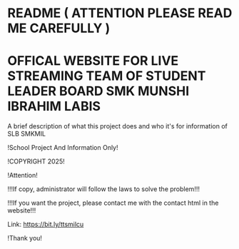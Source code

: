 # README ( ATTENTION PLEASE READ ME CAREFULLY )
# OFFICAL WEBSITE FOR LIVE STREAMING TEAM OF STUDENT LEADER BOARD SMK MUNSHI IBRAHIM LABIS

A brief description of what this project does and who it's for information of SLB SMKMIL

!School Project And Information Only!

!COPYRIGHT 2025!

!Attention!

!!!If copy, administrator will follow the laws to solve the problem!!!

!!!If you want the project, please contact me with the contact html in the website!!!

Link: https://bit.ly/ttsmilcu

!Thank you!
